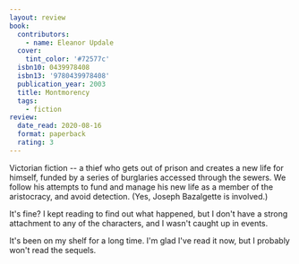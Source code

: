 ```yaml
---
layout: review
book:
  contributors:
    - name: Eleanor Updale
  cover:
    tint_color: '#72577c'
  isbn10: 0439978408
  isbn13: '9780439978408'
  publication_year: 2003
  title: Montmorency
  tags:
    - fiction
review:
  date_read: 2020-08-16
  format: paperback
  rating: 3
---
```


Victorian fiction -- a thief who gets out of prison and creates a new life for himself, funded by a series of burglaries accessed through the sewers.
We follow his attempts to fund and manage his new life as a member of the aristocracy, and avoid detection.
(Yes, Joseph Bazalgette is involved.)

It's fine?
I kept reading to find out what happened, but I don't have a strong attachment to any of the characters, and I wasn't caught up in events.

It's been on my shelf for a long time.
I'm glad I've read it now, but I probably won't read the sequels.
